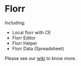 # Florr

Including:

- Local florr with CE
- Florr Editor
- Florr Helper
- Florr Data (Spreadsheet)

Please see our [wiki](https://github.com/xcx0902/florr/wiki) to know more.
